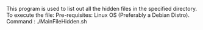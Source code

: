 This program is used to list out all the hidden files in the specified directory.
To execute the file:
Pre-requisites: Linux OS (Preferably a Debian Distro).
Command : ./MainFileHidden.sh

